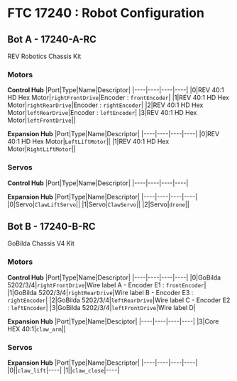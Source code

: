 # FTC 17240 : Robot Configuration

## Bot A - 17240-A-RC
REV Robotics Chassis Kit
### Motors
**Control Hub**
|Port|Type|Name|Descriptor|
|----|----|----|----|
|0|REV 40:1 HD Hex Motor|`rightFrontDrive`|Encoder : `frontEncoder`|
|1|REV 40:1 HD Hex Motor|`rightRearDrive`|Encoder : `rightEncoder`|
|2|REV 40:1 HD Hex Motor|`leftRearDrive`|Encoder : `leftEncoder`|
|3|REV 40:1 HD Hex Motor|`leftFrontDrive`||

**Expansion Hub**
|Port|Type|Name|Descriptor|
|----|----|----|----|
|0|REV 40:1 HD Hex Motor|`LeftLiftMotor`||
|1|REV 40:1 HD Hex Motor|`RightLiftMotor`||

### Servos
**Control Hub**
|Port|Type|Name|Descriptor|
|----|----|----|----|

**Expansion Hub**
|Port|Type|Name|Descriptor|
|----|----|----|----|
|0|Servo|`ClawLiftServo`||
|1|Servo|`ClawServo`||
|2|Servo|`drone`||

## Bot B - 17240-B-RC
GoBilda Chassis V4 Kit
### Motors
**Control Hub**
|Port|Type|Name|Descriptor|
|----|----|----|----|
|0|GoBilda 5202/3/4|`rightFrontDrive`|Wire label A - Encoder E1 : `frontEncoder`|
|1|GoBilda 5202/3/4|`rightRearDrive`|Wire label B - Encoder E3 : `rightEncoder`|
|2|GoBilda 5202/3/4|`leftRearDrive`|Wire label C - Encoder E2 : `leftEncoder`|
|3|GoBilda 5202/3/4|`leftFrontDrive`|Wire label D|

**Expansion Hub**
|Port|Type|Name|Desciptor|
|----|----|----|----|
|3|Core HEX 40:1|`claw_arm`||

### Servos
**Expansion Hub**
|Port|Type|Name|Descriptor|
|----|----|----|----|
|0||`claw_lift`|----|
|1||`claw_close`|----|